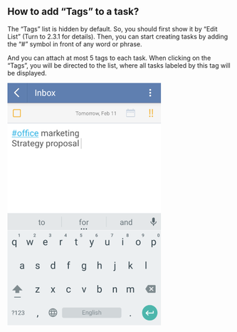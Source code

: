 ## How to add “Tags” to a task?
The “Tags” list is hidden by default. So, you should first show it by “Edit List” (Turn to 2.3.1 for details). Then, you can start creating tasks by adding the “#” symbol in front of any word or phrase.

And you can attach at most 5 tags to each task. When clicking on the “Tags”, you will be directed to the list, where all tasks labeled by this tag will be displayed.

![](../images/image2.2.10X.png)



